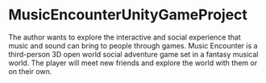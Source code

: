 # MusicEncounterUnityGameProject
The author wants to explore the interactive and social experience that music and sound can bring to people through games. Music Encounter is a third-person 3D open world social adventure game set in a fantasy musical world. The player will meet new friends and explore the world with them or on their own.
